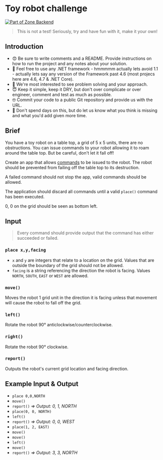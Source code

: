 # Toy robot challenge

[![Part of Zone Backend][zone-be-image]][zone-be-url]

> This is not a test! Seriously, try and have fun with it, make it your own!

## Introduction

* 😍  Be sure to write comments and a README. Provide instructions on how to run the project and any notes about your solution.
* 🤩 Feel free to use any .NET framework - hmmmmm actually lets avoid 1.1 - actually lets say any version of the Framework past 4.6 (most projecs here are 4.6, 4.7 & .NET Core).
* 🧐 We're most interested to see problem solving and your approach.
* 😇 Keep it simple, keep it DRY, but don't over complicate or over engineer, comment and test as much as possible.
* 🤓 Commit your code to a public Git repository and provide us with the URL.
* 🤨 Don't spend days on this, but do let us know what you think is missing and what you'd add given more time.

## Brief

You have a toy robot on a table top, a grid of 5 x 5 units, there are no obstructions. You can issue commands to your robot allowing it to roam around the table top. But be careful, don't let it fall off!

Create an app that allows [commands](#input) to be issued to the robot. The robot should be prevented from failing off the table top to its destruction.

A failed command should not stop the app, valid commands should be allowed.

The application should discard all commands until a valid `place()` command has been executed.

0, 0 on the grid should be seen as bottom left.

## Input

> Every command should provide output that the command has either succeeded or failed.

### `place x,y,facing`

* `x` and `y` are integers that relate to a location on the grid. Values that are outside the boundary of the grid should not be allowed.
* `facing` is a string referencing the direction the robot is facing. Values `NORTH`, `SOUTH`, `EAST` or `WEST` are allowed.

### `move()`

Moves the robot 1 grid unit in the direction it is facing unless that movement will cause the robot to fall off the grid.

### `left()`

Rotate the robot 90° anticlockwise/counterclockwise.

### `right()`

Rotate the robot 90° clockwise.

### `report()`

Outputs the robot's current grid location and facing direction.

## Example Input & Output

* `place 0,0,NORTH`
* `move()`
* `report()` _=> Output: 0, 1, NORTH_
* `place(0, 0, NORTH)`
* `left()`
* `report()` _=> Output: 0, 0, WEST_
* `place(1, 2, EAST)`
* `move()`
* `move()`
* `left()`
* `move()`
* `report()` _=> Output: 3, 3, NORTH_

[zone-be-image]: https://img.shields.io/badge/-backend-lightgrey.svg?logo=data:image/svg+xml;base64,PHN2ZyB2aWV3Qm94PSIwIDAgMTMgMTQiIHZlcnNpb249IjEuMSIgeG1sbnM9Imh0dHA6Ly93d3cudzMub3JnLzIwMDAvc3ZnIiB4bWxuczp4bGluaz0iaHR0cDovL3d3dy53My5vcmcvMTk5OS94bGluayI+ICAgIDxwb2x5Z29uIGlkPSJTaGFwZSIgZmlsbD0iI0ZGRkZGRiIgZmlsbC1ydWxlPSJub256ZXJvIiBwb2ludHM9IjYuMjc3NjY4NzEgMTAuNzU0MjMzMSAxMi45OTU5NTA5IDAgMi43MzMwMDYxMyAwIDAuNzMwMDYxMzUgMy4xOTc2Njg3MSA2LjcxOTE0MTEgMy4xOTc2Njg3MSAwIDEzLjk1MTA0MjkgMTAuMjU5NTA5MiAxMy45NTEwNDI5IDEyLjI2MzMxMjkgMTAuNzUxNjU2NCI+PC9wb2x5Z29uPjwvc3ZnPg==&longCache=true&style=flat-square&colorA=2C2B39&colorB=1010E5
[zone-be-url]: https://github.com/zone/
